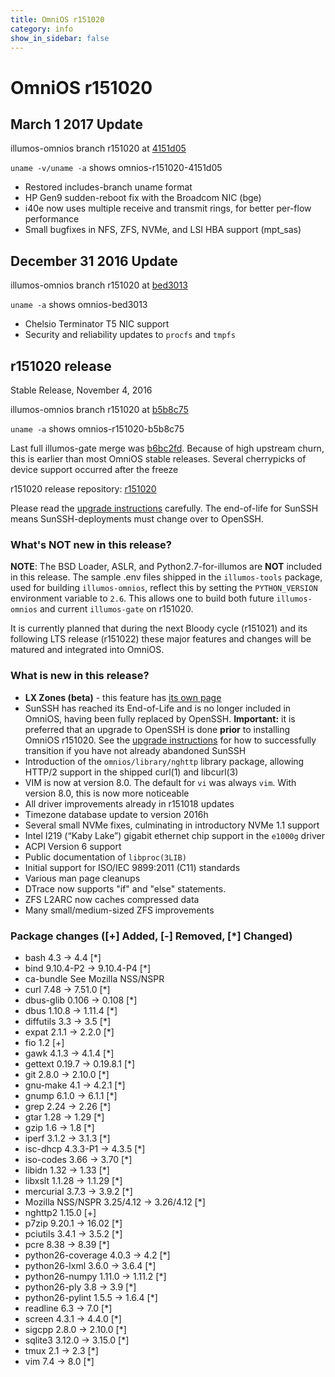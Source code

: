 ```yaml
---
title: OmniOS r151020
category: info
show_in_sidebar: false
---
```


# OmniOS r151020

## March 1 2017 Update

illumos-omnios branch r151020 at [4151d05](https://omnios.omniti.com/changeset.php/core/illumos-omnios/4151d05)

`uname -v/uname -a` shows omnios-r151020-4151d05

* Restored includes-branch uname format
* HP Gen9 sudden-reboot fix with the Broadcom NIC (bge)
* i40e now uses multiple receive and transmit rings, for better per-flow performance
* Small bugfixes in NFS, ZFS, NVMe, and LSI HBA support (mpt_sas)

## December 31 2016 Update

illumos-omnios branch r151020 at [bed3013](https://omnios.omniti.com/changeset.php/core/illumos-omnios/bed3013)

`uname -a` shows omnios-bed3013

* Chelsio Terminator T5 NIC support
* Security and reliability updates to `procfs` and `tmpfs`

## r151020 release

Stable Release, November 4, 2016

illumos-omnios branch r151020 at [b5b8c75](https://omnios.omniti.com/changeset.php/core/illumos-omnios/b5b8c75)

`uname -a` shows omnios-r151020-b5b8c75

Last full illumos-gate merge was [b6bc2fd](https://github.com/illumos/illumos-gate/commit/b6bc2fd).
Because of high upstream churn, this is earlier than most OmniOS stable releases. Several cherrypicks
of device support occurred after the freeze

r151020 release repository: [r151020](http://pkg.omniti.com/omnios/r151020/)

Please read the [upgrade instructions](/legacy/upgrade_to_r151020)
carefully. The end-of-life for SunSSH means SunSSH-deployments must
change over to OpenSSH.

### What's NOT new in this release?

**NOTE**: The BSD Loader, ASLR, and Python2.7-for-illumos are **NOT**
included in this release. The sample .env files shipped in the `illumos-tools` package,
used for building `illumos-omnios`, reflect this by setting the `PYTHON_VERSION` environment variable to `2.6`.
This allows one to build both future `illumos-omnios` and current `illumos-gate` on r151020.

It is currently planned that during the next Bloody cycle (r151021) and
its following LTS release (r151022) these major features and changes
will be matured and integrated into OmniOS.

### What is new in this release?

* **LX Zones (beta)** - this feature has [its own page](/info/lxzones)
* SunSSH has reached its End-of-Life and is no longer included in OmniOS, having
  been fully replaced by OpenSSH.
  **Important:** it is preferred that an upgrade to OpenSSH is done **prior** to
  installing OmniOS r151020. See the [upgrade instructions](/legacy/upgrade_to_r151020)
  for how to successfully transition if you have not already abandoned SunSSH
* Introduction of the `omnios/library/nghttp` library package, allowing HTTP/2
  support in the shipped curl(1) and libcurl(3)
* VIM is now at version 8.0. The default for `vi` was always `vim`. With version 8.0,
  this is now more noticeable
* All driver improvements already in r151018 updates
* Timezone database update to version 2016h
* Several small NVMe fixes, culminating in introductory NVMe 1.1 support
* Intel I219 (“Kaby Lake”) gigabit ethernet chip support in the `e1000g` driver
* ACPI Version 6 support
* Public documentation of `libproc(3LIB)`
* Initial support for ISO/IEC 9899:2011 (C11) standards
* Various man page cleanups
* DTrace now supports "if" and "else" statements.
* ZFS L2ARC now caches compressed data
* Many small/medium-sized ZFS improvements

### Package changes ([+] Added, [-] Removed, [*] Changed)

* bash 4.3 -> 4.4 [*]
* bind 9.10.4-P2 -> 9.10.4-P4 [*]
* ca-bundle See Mozilla NSS/NSPR
* curl 7.48 -> 7.51.0 [*]
* dbus-glib 0.106 -> 0.108 [*]
* dbus 1.10.8 -> 1.11.4 [*]
* diffutils 3.3 -> 3.5 [*]
* expat 2.1.1 -> 2.2.0 [*]
* fio 1.2 [+]
* gawk 4.1.3 -> 4.1.4 [*]
* gettext 0.19.7 -> 0.19.8.1 [*]
* git 2.8.0 -> 2.10.0 [*]
* gnu-make 4.1 -> 4.2.1 [*]
* gnump 6.1.0 -> 6.1.1 [*]
* grep 2.24 -> 2.26 [*]
* gtar 1.28 -> 1.29 [*]
* gzip 1.6 -> 1.8 [*]
* iperf 3.1.2 -> 3.1.3 [*]
* isc-dhcp 4.3.3-P1 -> 4.3.5 [*]
* iso-codes 3.66 -> 3.70 [*]
* libidn 1.32 -> 1.33 [*]
* libxslt 1.1.28 -> 1.1.29 [*]
* mercurial 3.7.3 -> 3.9.2 [*]
* Mozilla NSS/NSPR 3.25/4.12 -> 3.26/4.12 [*]
* nghttp2 1.15.0 [+]
* p7zip 9.20.1 -> 16.02 [*]
* pciutils 3.4.1 -> 3.5.2 [*]
* pcre 8.38 -> 8.39 [*]
* python26-coverage 4.0.3 -> 4.2 [*]
* python26-lxml 3.6.0 -> 3.6.4 [*]
* python26-numpy 1.11.0 -> 1.11.2 [*]
* python26-ply 3.8 -> 3.9 [*]
* python26-pylint 1.5.5 -> 1.6.4 [*]
* readline 6.3 -> 7.0 [*]
* screen 4.3.1 -> 4.4.0 [*]
* sigcpp 2.8.0 -> 2.10.0 [*]
* sqlite3 3.12.0 -> 3.15.0 [*]
* tmux 2.1 -> 2.3 [*]
* vim 7.4 -> 8.0 [*]

